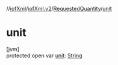 //[iofXml](../../../index.md)/[iofXml.v2](../index.md)/[RequestedQuantity](index.md)/[unit](unit.md)

# unit

[jvm]\
protected open var [unit](unit.md): [String](https://docs.oracle.com/javase/8/docs/api/java/lang/String.html)
